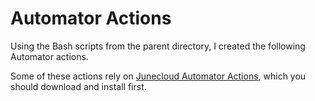 # Automator Actions

Using the Bash scripts from the parent directory, I created the following Automator actions.

Some of these actions rely on [Junecloud Automator Actions](http://junecloud.com/software/automator/junecloud-automator-actions.html), which you should download and install first.
